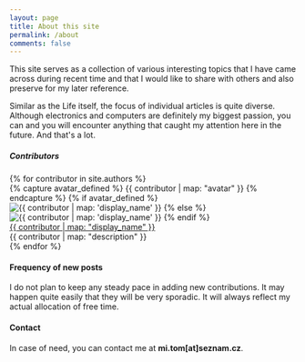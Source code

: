 ```yaml
---
layout: page
title: About this site
permalink: /about
comments: false
---
```


<div class="row justify-content-between">
<div class="col-md-8 pr-5">

<p>This site serves as a collection of various interesting topics that I have came across during recent time and that I would like to share with others and also preserve for my later reference.</p>

<p>Similar as the Life itself, the focus of individual articles is quite diverse. Although electronics and computers are definitely my biggest passion, you can and you will encounter anything that caught my attention here in the future. And that's a lot.</p>

<!-- Author Box -->
<h5>Contributors</h5>
{% for contributor in site.authors %}
<div class="row post-top-meta">
    <div class="col-xs-12 col-md-3 col-lg-2 text-center text-md-left mb-4 mb-md-0">
        {% capture avatar_defined %}
            {{ contributor | map: "avatar" }}
        {% endcapture %}
        {% if avatar_defined %}
        <img class="author-thumb" src="{{site.baseurl}}/{{ contributor | map: 'avatar' }}" alt="{{ contributor | map: 'display_name' }}">
        {% else %}
        <img class="author-thumb" src="https://www.gravatar.com/avatar/{{ contributor | map: 'gravatar' }}?s=250&d=mm&r=x" alt="{{ contributor | map: 'display_name' }}">
        {% endif %}
    </div>
    <div class="col-xs-12 col-md-9 col-lg-10 text-center text-md-left">
        <a target="_blank" class="link-dark" href="{{ contributor | map: 'web' }}">{{ contributor | map: "display_name" }}</a>
        <br>
        <span class="author-description">{{ contributor | map: "description" }}</span>
    </div>
</div>
{% endfor %}
</div>

<div class="col-md-4">

<div class="sticky-top sticky-top-80">
<h4>Frequency of new posts</h4>
<p>I do not plan to keep any steady pace in adding new contributions. It may happen quite easily that they will be very sporadic. It will always reflect my actual allocation of free time.</p>

<h4>Contact</h4>
<p>In case of need, you can contact me at <b>mi.tom[at]seznam.cz</b>.</p>

</div>
</div>
</div>
